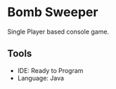 # Bomb Sweeper
Single Player based console game.

## Tools ##
- IDE: Ready to Program
- Language: Java
